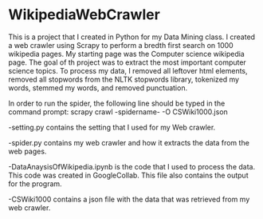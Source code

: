# WikipediaWebCrawler
This is a project that I created in Python for my Data Mining class. 
I created a web crawler using Scrapy to perform a bredth first search on 1000 wikipedia pages.
My starting page was the Computer science wikipedia page. The goal of th project was to extract the most important computer science topics. 
To process my data, I removed all leftover html elements, removed all stopwords from the NLTK stopwords library, tokenized my words, stemmed my words, and removed punctuation. 

In order to run the spider, the following line should be typed in the command prompt: scrapy crawl -spidername- -O CSWiki1000.json


-setting.py contains the setting that I used for my Web crawler.

-spider.py contains my web crawler and how it extracts the data from the web pages.

-DataAnaysisOfWikipedia.ipynb is the code that I used to process the data. This code was created in GoogleCollab. This file also contains the output for the program.

-CSWiki1000 contains a json file with the data that was retrieved from my web crawler. 
